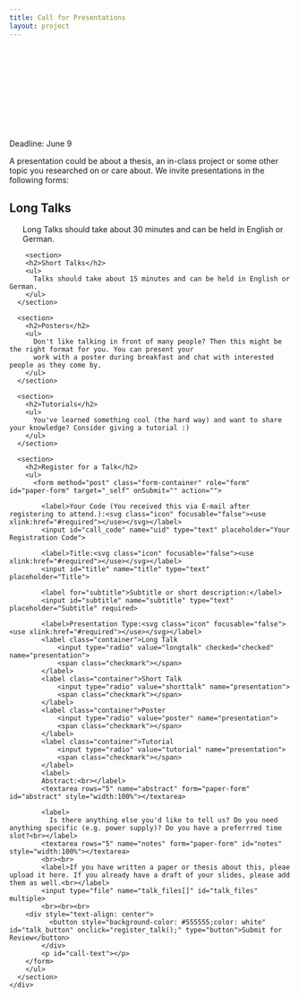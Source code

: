 ```yaml
---
title: Call for Presentations
layout: project
---
```

<svg id="definition" version="1.1" xmlns="http://www.w3.org/2000/svg"><defs><symbol id="required" viewbox="0 0 128 128"><g><path d="M110.1,16.4L75.8,56.8l0.3,1l50.6-10.2v32.2l-50.9-8.9l-0.3,1l34.7,39.1l-28.3,16.5L63.7,78.2L63,78.5   l-18.5,49L17.2,111l34.1-39.8v-0.6l-50,9.2V47.6l49.3,9.9l0.3-0.6L17.2,16.7L45.5,0.5l17.8,48.7H64L82.1,0.5L110.1,16.4z"></path></g></symbol></defs></svg>

<article>
  <div class="inner">
    <div class="project-intro">
      <p>Deadline: June 9</p>
    </div>
    <div class="project-main">
    <p>
      A presentation could be about a thesis, an in-class project or some other topic you researched on or care about.
      We invite presentations in the following forms:
    </p>
      <section>
        <h2>Long Talks</h2>
        <ul>
          Long Talks should take about 30 minutes and can be held in English or German.
        </ul>
      </section>
      
        <section>
        <h2>Short Talks</h2>
        <ul>
          Talks should take about 15 minutes and can be held in English or German.
        </ul>
      </section>

      <section>
        <h2>Posters</h2>
        <ul>
          Don't like talking in front of many people? Then this might be the right format for you. You can present your
          work with a poster during breakfast and chat with interested people as they come by.
        </ul>
      </section>

      <section>
        <h2>Tutorials</h2>
        <ul>
          You've learned something cool (the hard way) and want to share your knowledge? Consider giving a tutorial :)
        </ul>
      </section>

      <section>
        <h2>Register for a Talk</h2>
        <ul>
          <form method="post" class="form-container" role="form" id="paper-form" target="_self" onSubmit="" action="">
      
            <label>Your Code (You received this via E-mail after registering to attend.):<svg class="icon" focusable="false"><use xlink:href="#required"></use></svg></label>
            <input id="call_code" name="uid" type="text" placeholder="Your Registration Code">
        
            <label>Title:<svg class="icon" focusable="false"><use xlink:href="#required"></use></svg></label>
            <input id="title" name="title" type="text" placeholder="Title">
        
            <label for="subtitle">Subtitle or short description:</label>
            <input id="subtitle" name="subtitle" type="text" placeholder="Subtitle" required>
        
            <label>Presentation Type:<svg class="icon" focusable="false"><use xlink:href="#required"></use></svg></label>
            <label class="container">Long Talk
                <input type="radio" value="longtalk" checked="checked" name="presentation">
                <span class="checkmark"></span>
            </label>
            <label class="container">Short Talk
                <input type="radio" value="shorttalk" name="presentation">
                <span class="checkmark"></span>
            </label>
            <label class="container">Poster
                <input type="radio" value="poster" name="presentation">
                <span class="checkmark"></span>
            </label>
            <label class="container">Tutorial
                <input type="radio" value="tutorial" name="presentation">
                <span class="checkmark"></span>
            </label>
            <label>
            Abstract:<br></label>
            <textarea rows="5" name="abstract" form="paper-form" id="abstract" style="width:100%"></textarea>
            
            <label>
              Is there anything else you'd like to tell us? Do you need anything specific (e.g. power supply)? Do you have a preferrred time slot?<br></label>
            <textarea rows="5" name="notes" form="paper-form" id="notes" style="width:100%"></textarea>
            <br><br>
            <label>If you have written a paper or thesis about this, pleae upload it here. If you already have a draft of your slides, please add them as well.<br></label>
            <input type="file" name="talk_files[]" id="talk_files" multiple>
            <br><br><br>
	    <div style="text-align: center">
              <button style="background-color: #555555;color: white" id="talk_button" onclick="register_talk();" type="button">Submit for Review</button>
            </div>
            <p id="call-text"></p>
        </form>
        </ul>
      </section>
    </div>
  </div>
</article>



